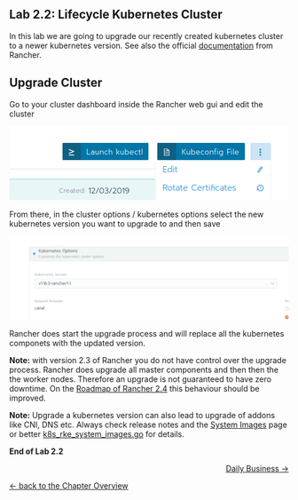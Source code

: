 ## Lab 2.2: Lifecycle Kubernetes Cluster

In this lab we are going to upgrade our recently created kubernetes cluster to a newer kubernetes version. See also the official [documentation](https://rancher.com/docs/rancher/v2.x/en/cluster-admin/upgrading-kubernetes/) from Rancher.

## Upgrade Cluster

Go to your cluster dashboard inside the Rancher web gui and edit the cluster

![Edit Cluster](../resources/images/editcluster.png)

From there, in the cluster options / kubernetes options select the new kubernetes version you want to upgrade to and then save

![Edit Cluster](../resources/images/changeclusterversion.png)

Rancher does start the upgrade process and will replace all the kubernetes componets with the updated version.

**Note:** with version 2.3 of Rancher you do not have control over the upgrade process. Rancher does upgrade all master components and then then the the worker nodes. Therefore an upgrade is not guaranteed to have zero downtime. On the [Roadmap of Rancher 2.4](https://github.com/rancher/rancher/wiki/Rancher-2.4) this behaviour should be improved.

**Note:** Upgrade a kubernetes version can also lead to upgrade of addons like CNI, DNS etc. Always check release notes and the [System Images](https://rancher.com/docs/rke/latest/en/config-options/system-images/) page or better [k8s_rke_system_images.go](https://github.com/rancher/kontainer-driver-metadata/blob/master/rke/k8s_rke_system_images.go) for details.



**End of Lab 2.2**

<p width="100px" align="right"><a href="30_dailybusiness.md"> Daily Business →</a></p>

[← back to the Chapter Overview](10_rancher.md)
